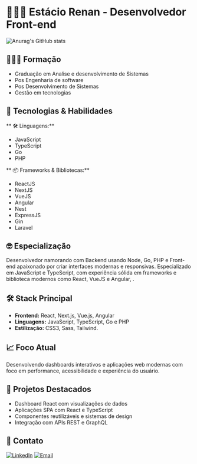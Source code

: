 # 👨🏽‍💻 Estácio Renan - Desenvolvedor Front-end 

![Anurag's GitHub stats](https://github-readme-stats.vercel.app/api?username=estaciorenanrodrigues&show_icons=true&theme=transparent)

## 🧑🏽‍🎓 Formação
- Graduação em Analise e desenvolvimento de Sistemas
- Pos Engenharia de software
- Pos Desenvolvimento de Sistemas
- Gestão em tecnologias

## 🤖 Tecnologias & Habilidades

** 🛠️ Linguagens:**
- JavaScript
- TypeScript
- Go
- PHP

** 📦 Frameworks & Bibliotecas:**
- ReactJS 
- NextJS 
- VueJS 
- Angular 
- Nest
- ExpressJS
- Gin
- Laravel

## 🤓 Especialização

Desenvolvedor namorando com Backend usando Node, Go, PHP e Front-end apaixonado por criar interfaces modernas e responsivas. Especializado em JavaScript e TypeScript, com experiência sólida em frameworks e biblioteca modernos como React, VueJS e Angular, .

## 🛠️ Stack Principal

- **Frontend:** React, Next.js, Vue.js, Angular
- **Linguagens:** JavaScript, TypeScript, Go e PHP
- **Estilização:** CSS3, Sass, Tailwind.

## 📈 Foco Atual

Desenvolvendo dashboards interativos e aplicações web modernas com foco em performance, acessibilidade e experiência do usuário.

## 🎨 Projetos Destacados

- Dashboard React com visualizações de dados
- Aplicações SPA com React e TypeScript
- Componentes reutilizáveis e sistemas de design
- Integração com APIs REST e GraphQL

## 🔗 Contato

[![LinkedIn](https://img.shields.io/badge/LinkedIn-0077B5?style=for-the-badge&logo=linkedin&logoColor=white)](https://linkedin.com/in/estaciorenandesousarodrigues)
[![Email](https://img.shields.io/badge/Email-D14836?style=for-the-badge&logo=gmail&logoColor=white)](mailto:estacioij@gmail.com)
